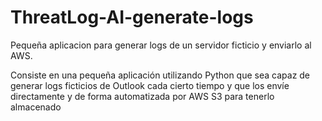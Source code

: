 # ThreatLog-AI-generate-logs
Pequeña aplicacion para generar logs de un servidor ficticio y enviarlo al AWS.

Consiste en una pequeña aplicación utilizando Python que sea capaz de generar logs ficticios de Outlook cada cierto tiempo y que los envíe directamente y de forma automatizada por AWS S3 para tenerlo almacenado
